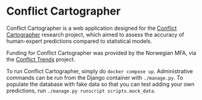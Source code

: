 
# Conflict Cartographer

Conflict Cartographer is a web application designed for the [Conflict Cartographer](https://www.prio.org/projects/1900) research project, which aimed to assess the accuracy of human-expert predictions compared to statistical models.

Funding for Conflict Cartographer was provided by the Norwegian MFA, via the [Conflict Trends](https://www.prio.org/publications/13513) project.

To run Conflict Cartographer, simply do `docker compose up`. Administrative commands can be run from the Django container with `./manage.py`. To populate the database with fake data so that you can test adding your own predictions, run `./manage.py runscript scripts.mock_data`.
